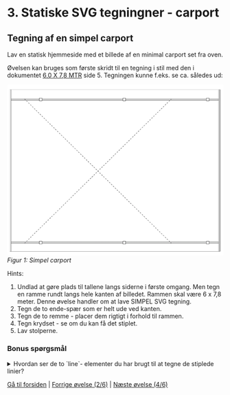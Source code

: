 # 3. Statiske SVG tegningner - carport

## Tegning af en simpel carport

Lav en statisk hjemmeside med et billede af en minimal carport set fra oven.

Øvelsen kan bruges som første skridt til en tegning i stil med den i dokumentet [6,0 X 7,8 MTR](./docs/CP01_DUR_vejledning_2016.pdf) side 5. Tegningen kunne f.eks. se ca. således ud:

![Figur 1: Simpel carport](./images/simpelCarport.png)
*Figur 1: Simpel carport*

Hints:

1. Undlad at gøre plads til tallene langs siderne i første omgang. Men tegn en ramme rundt langs hele kanten af billedet. Rammen skal være 6 x 7,8 meter. Denne øvelse handler om at lave SIMPEL SVG tegning.
2. Tegn de to ende-spær som er helt ude ved kanten.
3. Tegn de to remme - placer dem rigtigt i forhold til rammen.
4. Tegn krydset - se om du kan få det stiplet.
5. Lav stolperne.

### Bonus spørgsmål

<details>
<summary>
Hvordan ser de to `line`- elementer du har brugt til at tegne de stiplede linier?
</summary>
<!-- Kryds -->
<line x1="55" y1="35" x2="600" y2="569.5" style="stroke:#000000; stroke-dasharray: 5 5;" />
<line x1="55" y1="569.5" x2="600" y2="35" style="stroke:#000000; stroke-dasharray: 5 5;" />
</details>

[Gå til forsiden](./README.md) | [Forrige øvelse (2/6)](./static_02.md) | [Næste øvelse (4/6)](./static_04.md)
